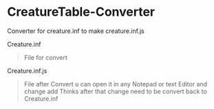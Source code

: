 # CreatureTable-Converter
Converter for creature.inf to make creature.inf.js


Creature.inf 
> File for convert

Creature.inf.js 
>File after Convert u can open it in any Notepad or text Editor and change add Thinks
after that change need to be  convert back to Creature.inf

